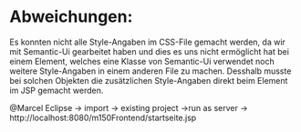 # Abweichungen:
Es konnten nicht alle Style-Angaben im CSS-File gemacht werden, da wir mit Semantic-Ui gearbeitet haben und dies es uns nicht ermöglicht hat bei einem Element, welches eine Klasse von Semantic-Ui verwendet noch weitere Style-Angaben in einem anderen File zu machen. Desshalb musste bei solchen Objekten die zusätzlichen Style-Angaben direkt beim Element im JSP gemacht werden.


@Marcel
Eclipse -> import -> existing project ->run as server -> http://localhost:8080/m150Frontend/startseite.jsp
